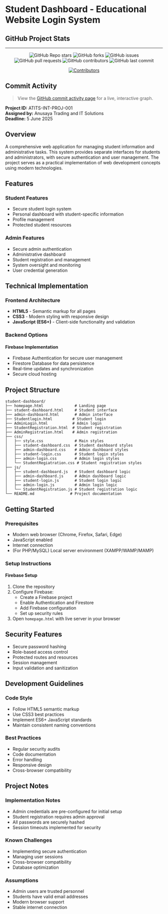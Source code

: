 # Student Dashboard - Educational Website Login System

## GitHub Project Stats

---
<div align="center">

![GitHub Repo stars](https://img.shields.io/github/stars/aec-cse/student-dashboard?style=for-the-badge)
![GitHub forks](https://img.shields.io/github/forks/aec-cse/student-dashboard?style=for-the-badge)
![GitHub issues](https://img.shields.io/github/issues/aec-cse/student-dashboard?style=for-the-badge)
![GitHub pull requests](https://img.shields.io/github/issues-pr/aec-cse/student-dashboard?style=for-the-badge)
![GitHub contributors](https://img.shields.io/github/contributors/aec-cse/student-dashboard?style=for-the-badge)
![GitHub last commit](https://img.shields.io/github/last-commit/aec-cse/student-dashboard?style=for-the-badge)

[![Contributors](https://contrib.rocks/image?repo=aec-cse/student-dashboard)](https://github.com/aec-cse/student-dashboard/graphs/contributors)

</div>

## Commit Activity

> View the [GitHub commit activity page](https://github.com/aec-cse/student-dashboard/graphs/commit-activity) for a live, interactive graph.

**Project ID:** ATITS-INT-PROJ-001  
**Assigned by:** Anusaya Trading and IT Solutions  
**Deadline:** 5 June 2025

## Overview

A comprehensive web application for managing student information and administrative tasks. This system provides separate interfaces for students and administrators, with secure authentication and user management. The project serves as a practical implementation of web development concepts using modern technologies.

## Features

### Student Features
- Secure student login system
- Personal dashboard with student-specific information
- Profile management
- Protected student resources

### Admin Features
- Secure admin authentication
- Administrative dashboard
- Student registration and management
- System oversight and monitoring
- User credential generation

## Technical Implementation

### Frontend Architecture
- **HTML5** - Semantic markup for all pages
- **CSS3** - Modern styling with responsive design
- **JavaScript (ES6+)** - Client-side functionality and validation

### Backend Options

#### Firebase Implementation
- Firebase Authentication for secure user management
- Firestore Database for data persistence
- Real-time updates and synchronization
- Secure cloud hosting

## Project Structure

```
student-dashboard/
├── homepage.html              # Landing page
├── student-dashboard.html     # Student interface
├── admin-dashboard.html       # Admin interface
├── Studentlogin.html         # Student login
├── AdminLogin.html           # Admin login
├── StudentRegistration.html  # Student registration
├── AdminRegistration.html    # Admin registration
├── css/
│   ├── style.css              # Main styles
│   ├── student-dashboard.css  # Student dashboard styles
│   ├── admin-dashboard.css    # Admin dashboard styles
│   ├── student-login.css      # Student login styles
│   ├── admin-login.css        # Admin login styles
│   └── StudentRegiatration.css # Student registration styles
├── js/
│   ├── student-dashboard.js   # Student dashboard logic
│   ├── admin-dashboard.js     # Admin dashboard logic
│   ├── student-login.js       # Student login logic
│   ├── admin-login.js         # Admin login logic
│   └── StudentRegistration.js # Student registration logic
└── README.md                # Project documentation
```

## Getting Started

### Prerequisites
- Modern web browser (Chrome, Firefox, Safari, Edge)
- JavaScript enabled
- Internet connection
- (For PHP/MySQL) Local server environment (XAMPP/WAMP/MAMP)

### Setup Instructions

#### Firebase Setup
1. Clone the repository
2. Configure Firebase:
   - Create a Firebase project
   - Enable Authentication and Firestore
   - Add Firebase configuration
   - Set up security rules
3. Open `homepage.html` with live server in your browser


## Security Features

- Secure password hashing
- Role-based access control
- Protected routes and resources
- Session management
- Input validation and sanitization

## Development Guidelines

### Code Style
- Follow HTML5 semantic markup
- Use CSS3 best practices
- Implement ES6+ JavaScript standards
- Maintain consistent naming conventions

### Best Practices
- Regular security audits
- Code documentation
- Error handling
- Responsive design
- Cross-browser compatibility

## Project Notes

### Implementation Notes
- Admin credentials are pre-configured for initial setup
- Student registration requires admin approval
- All passwords are securely hashed
- Session timeouts implemented for security

### Known Challenges
- Implementing secure authentication
- Managing user sessions
- Cross-browser compatibility
- Database optimization

### Assumptions
- Admin users are trusted personnel
- Students have valid email addresses
- Modern browser support
- Stable internet connection
